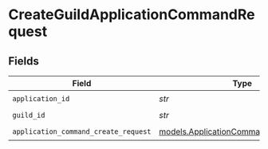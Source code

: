 # CreateGuildApplicationCommandRequest


## Fields

| Field                                                                                  | Type                                                                                   | Required                                                                               | Description                                                                            |
| -------------------------------------------------------------------------------------- | -------------------------------------------------------------------------------------- | -------------------------------------------------------------------------------------- | -------------------------------------------------------------------------------------- |
| `application_id`                                                                       | *str*                                                                                  | :heavy_check_mark:                                                                     | N/A                                                                                    |
| `guild_id`                                                                             | *str*                                                                                  | :heavy_check_mark:                                                                     | N/A                                                                                    |
| `application_command_create_request`                                                   | [models.ApplicationCommandCreateRequest](../models/applicationcommandcreaterequest.md) | :heavy_check_mark:                                                                     | N/A                                                                                    |
